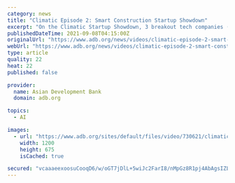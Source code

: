 ```yaml
---
category: news
title: "Climatic Episode 2: Smart Construction Startup Showdown"
excerpt: "On the Climatic Startup Showdown, 3 breakout tech companies (Caidio, viAct, and WaveScan) will find out if they have what it takes to scale across the Asia Pacific construction industry."
publishedDateTime: 2021-09-08T04:15:00Z
originalUrl: "https://www.adb.org/news/videos/climatic-episode-2-smart-construction-startup-showdown"
webUrl: "https://www.adb.org/news/videos/climatic-episode-2-smart-construction-startup-showdown"
type: article
quality: 22
heat: 22
published: false

provider:
  name: Asian Development Bank
  domain: adb.org

topics:
  - AI

images:
  - url: "https://www.adb.org/sites/default/files/video/730621/climatic-ep2-thumbnail-big.jpg"
    width: 1200
    height: 675
    isCached: true

secured: "vcaaaeexoosuCooqD6/w/oGT7jDlL+5wiJc2FarI8/nMpGz8R1pj4AbAgsIZLtdgPezvLjaE7XN5xEW51Pl7QECYVeZ4nyBzu0bFLCLnz30CmwHSXbP2fUmpxxNEWMmiESDL/Gn3oXHK9EPbbrgXgAy0moVXgHU3y5CljZvzpz9LJRcGbCV0vhXVBhycdTSjdL9vvTloO0Y8Yqo2r8WSra7vFEEjb1upk4KIV5OYkvZLzKcVYYDyDb/PT2y/gHMp2ZIESQmbdTC3AA0HOQ/UnXWg6xqZlIRszA6bfpKz7qP8WKTUCmdSTTC4i+33dRJ6eK0d1ZY8qoeG8dpukFLOI95ZAYfBOThMQx59Kt+w6DU=;xigMF/Rr1IgutSUgbPEfzA=="
---
```


